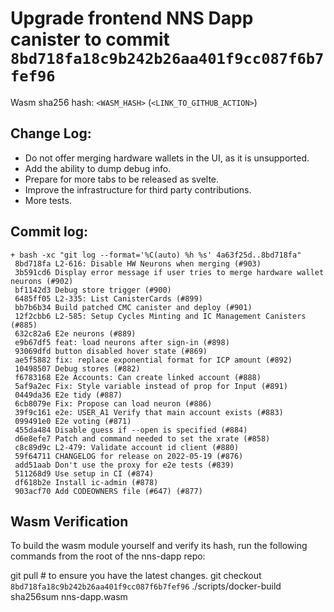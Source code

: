 # Upgrade frontend NNS Dapp canister to commit `8bd718fa18c9b242b26aa401f9cc087f6b7fef96`
Wasm sha256 hash: `<WASM_HASH>` (`<LINK_TO_GITHUB_ACTION>`)

## Change Log:

* Do not offer merging hardware wallets in the UI, as it is unsupported.
* Add the ability to dump debug info.
* Prepare for more tabs to be released as svelte.
* Improve the infrastructure for third party contributions.
* More tests.

## Commit log:

```
+ bash -xc "git log --format='%C(auto) %h %s' 4a63f25d..8bd718fa"
 8bd718fa L2-616: Disable HW Neurons when merging (#903)
 3b591cd6 Display error message if user tries to merge hardware wallet neurons (#902)
 bf1142d3 Debug store trigger (#900)
 6485ff05 L2-335: List CanisterCards (#899)
 bb7b6b34 Build patched CMC canister and deploy (#901)
 12f2cbb6 L2-585: Setup Cycles Minting and IC Management Canisters (#885)
 632c82a6 E2e neurons (#889)
 e9b67df5 feat: load neurons after sign-in (#898)
 93069dfd button disabled hover state (#869)
 ae5f5882 fix: replace exponential format for ICP amount (#892)
 10498507 Debug stores (#882)
 f6783168 E2e Accounts: Can create linked account (#888)
 5af9a2ec Fix: Style variable instead of prop for Input (#891)
 0449da36 E2e tidy (#887)
 6cb8079e Fix: Propose can load neuron (#886)
 39f9c161 e2e: USER_A1 Verify that main account exists (#883)
 099491e0 E2e voting (#871)
 455da484 Disable guess if --open is specified (#884)
 d6e8efe7 Patch and command needed to set the xrate (#858)
 c8c89d9c L2-479: Validate account id client (#880)
 59f64711 CHANGELOG for release on 2022-05-19 (#876)
 add51aab Don't use the proxy for e2e tests (#839)
 511268d9 Use setup in CI (#874)
 df618b2e Install ic-admin (#878)
 903acf70 Add CODEOWNERS file (#647) (#877)
```

## Wasm Verification

To build the wasm module yourself and verify its hash, run the following commands from the root of the nns-dapp repo:

git pull  # to ensure you have the latest changes.
git checkout `8bd718fa18c9b242b26aa401f9cc087f6b7fef96`
./scripts/docker-build
sha256sum nns-dapp.wasm
